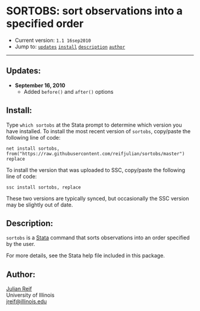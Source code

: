 # SORTOBS: sort observations into a specified order

- Current version: `1.1 16sep2010`
- Jump to: [`updates`](#recent-updates) [`install`](#install) [`description`](#description) [`author`](#author)

-----------

## Updates:

* **September 16, 2010**
  - Added `before()` and `after()` options

## Install:

Type `which sortobs` at the Stata prompt to determine which version you have installed. To install the most recent version of `sortobs`, copy/paste the following line of code:

```
net install sortobs, from("https://raw.githubusercontent.com/reifjulian/sortobs/master") replace
```

To install the version that was uploaded to SSC, copy/paste the following line of code:
```
ssc install sortobs, replace
```

These two versions are typically synced, but occasionally the SSC version may be slightly out of date.

## Description: 

`sortobs` is a [Stata](http://www.stata.com) command that sorts observations into an order specified by the user.

For more details, see the Stata help file included in this package.

## Author:

[Julian Reif](http://www.julianreif.com)
<br>University of Illinois
<br>jreif@illinois.edu
